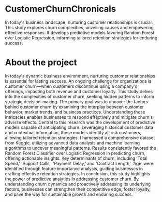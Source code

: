 # CustomerChurnChronicals
In today's business landscape, nurturing customer relationships is crucial. This study explores churn complexities, unveiling causes and empowering effective responses. It develops predictive models favoring Random Forest over Logistic Regression, informing tailored retention strategies for enduring success.

# About the project
In today's dynamic business environment, nurturing customer relationships is essential for lasting success. An ongoing challenge for organizations is customer churn—when customers discontinue using a company's offerings, impacting both revenue and customer loyalty. This study delves into the complexities of customer churn, seeking hidden patterns to inform strategic decision-making. The primary goal was to uncover the factors behind customer churn by examining the interplay between customer behavior, market trends, and business practices. Understanding these intricacies enables businesses to respond effectively and mitigate churn's adverse effects. Central to this research was the development of predictive models capable of anticipating churn. Leveraging historical customer data and contextual information, these models identify at-risk customers, allowing tailored retention strategies. I harnessed a comprehensive dataset from Kaggle, utilizing advanced data analysis and machine learning algorithms to uncover meaningful patterns. Results consistently favored the Random Forest Classifier over Logistic Regression in predicting churn, offering actionable insights. Key determinants of churn, including 'Total Spend,' 'Support Calls,' 'Payment Delay,' and 'Contract Length,' ‘Age’ were identified through feature importance analysis, guiding businesses in crafting effective retention strategies. In conclusion, this study highlights the power of predictive analytics in addressing customer churn. By understanding churn dynamics and proactively addressing its underlying factors, businesses can strengthen their competitive edge, foster loyalty, and pave the way for sustainable growth and enduring success.
